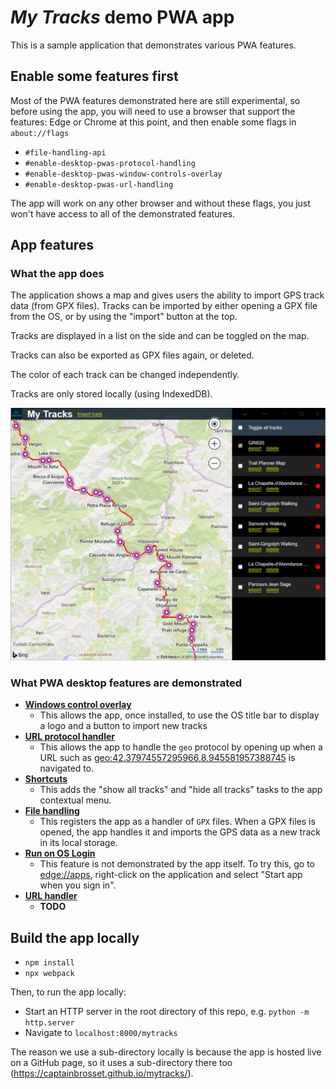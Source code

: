 # *My Tracks* demo PWA app

This is a sample application that demonstrates various PWA features.

## Enable some features first

Most of the PWA features demonstrated here are still experimental, so before using the app, you will need to use a browser that support the features: Edge or Chrome at this point, and then enable some flags in `about://flags`

* `#file-handling-api`
* `#enable-desktop-pwas-protocol-handling`
* `#enable-desktop-pwas-window-controls-overlay`
* `#enable-desktop-pwas-url-handling`

The app will work on any other browser and without these flags, you just won't have access to all of the demonstrated features.

## App features

### What the app does

The application shows a map and gives users the ability to import GPS track data (from GPX files). Tracks can be imported by either opening a GPX file from the OS, or by using the "import" button at the top.

Tracks are displayed in a list on the side and can be toggled on the map.

Tracks can also be exported as GPX files again, or deleted.

The color of each track can be changed independently.

Tracks are only stored locally (using IndexedDB).

![Screenshot of the application](screenshot.png)

### What PWA desktop features are demonstrated

* **[Windows control overlay](https://docs.microsoft.com/en-us/microsoft-edge/progressive-web-apps-chromium/experimental-features/#window-controls-overlay-for-installed-desktop-web-apps)**
  * This allows the app, once installed, to use the OS title bar to display a logo and a button to import new tracks
* **[URL protocol handler](https://docs.microsoft.com/en-us/microsoft-edge/progressive-web-apps-chromium/experimental-features/#uri-protocol-handling)**
  * This allows the app to handle the `geo` protocol by opening up when a URL such as [geo:42.37974557295966,8.945581957388745](geo:42.37974557295966,8.945581957388745) is navigated to.
* **[Shortcuts](https://docs.microsoft.com/en-us/microsoft-edge/progressive-web-apps-chromium/experimental-features/#shortcuts)**
  * This adds the "show all tracks" and "hide all tracks" tasks to the app contextual menu.
* **[File handling](https://docs.microsoft.com/en-us/microsoft-edge/progressive-web-apps-chromium/experimental-features/#file-handling)**
  * This registers the app as a handler of `GPX` files. When a GPX files is opened, the app handles it and imports the GPS data as a new track in its local storage.
* **[Run on OS Login](https://docs.microsoft.com/en-us/microsoft-edge/progressive-web-apps-chromium/experimental-features/#run-on-os-login)**
  * This feature is not demonstrated by the app itself. To try this, go to [edge://apps](edge://apps), right-click on the application and select "Start app when you sign in".
* **[URL handler](https://docs.microsoft.com/en-us/microsoft-edge/progressive-web-apps-chromium/experimental-features/#url-link-handling)**
  * **TODO**

## Build the app locally

* `npm install`
* `npx webpack`

Then, to run the app locally:

* Start an HTTP server in the root directory of this repo, e.g. `python -m http.server`
* Navigate to `localhost:8000/mytracks`

The reason we use a sub-directory locally is because the app is hosted live on a GitHub page, so it uses a sub-directory there too (https://captainbrosset.github.io/mytracks/).